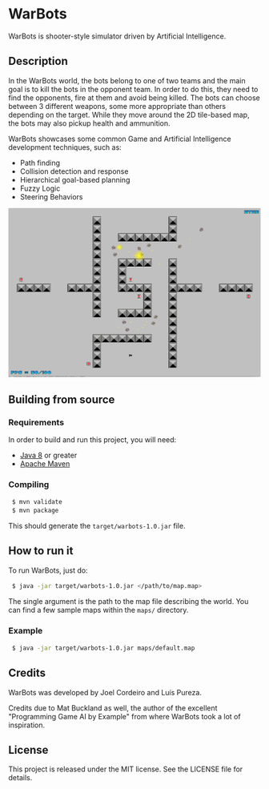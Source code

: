# WarBots

WarBots is shooter-style simulator driven by Artificial Intelligence.

## Description

In the WarBots world, the bots belong to one of two teams and the main goal is
to kill the bots in the opponent team. In order to do this, they need to find
 the opponents, fire at them and avoid being killed. The bots can choose
 between 3 different weapons, some more appropriate than others depending on
 the target. While they move around the 2D tile-based map, the bots may also
 pickup health and ammunition.

WarBots showcases some common Game and Artificial Intelligence development
techniques, such as:

 - Path finding
 - Collision detection and response
 - Hierarchical goal-based planning
 - Fuzzy Logic
 - Steering Behaviors

![Alt text](warbots.png?raw=true "A typical WarBots fight")

## Building from source

### Requirements

In order to build and run this project, you will need:

* [Java 8](http://www.oracle.com/technetwork/java/javase/downloads/jdk8-downloads-2133151.html)
or greater
* [Apache Maven](https://maven.apache.org/)


### Compiling

```bash
 $ mvn validate
 $ mvn package
```

This should generate the `target/warbots-1.0.jar` file.


## How to run it

To run WarBots, just do:

```bash
 $ java -jar target/warbots-1.0.jar </path/to/map.map>
```

The single argument is the path to the map file describing the world. You can
find a few sample maps within the `maps/` directory.

### Example

```bash
 $ java -jar target/warbots-1.0.jar maps/default.map
```

## Credits

WarBots was developed by Joel Cordeiro and Luís Pureza.

Credits due to Mat Buckland as well, the author of the excellent "Programming
Game AI by Example" from where WarBots took a lot of inspiration.

## License

This project is released under the MIT license. See the LICENSE file for details.
